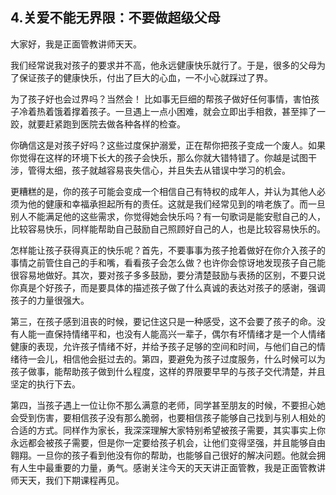 ## 4.关爱不能无界限：不要做超级父母
大家好，我是正面管教讲师天天。


我们经常说我对孩子的要求并不高，他永远健康快乐就行了。于是，很多的父母为了保证孩子的健康快乐，付出了巨大的心血，一不小心就踩过了界。


为了孩子好也会过界吗？当然会！ 比如事无巨细的帮孩子做好任何事情，害怕孩子冷着热着饿着撑着孩子。一旦遇上一点小困难，就会立即出手相救，甚至摔了一跤，就要赶紧跑到医院去做各种各样的检查。


你确信这是对孩子好吗？这些过度保护溺爱，正在帮你把孩子变成一个废人。如果你觉得在这样的环境下长大的孩子会快乐，那么你就大错特错了。你越是试图干涉，管得太细，孩子就越容易丧失信心，并且失去从错误中学习的机会。


更糟糕的是，你的孩子可能会变成一个相信自己有特权的成年人，并认为其他人必须为他的健康和幸福承担起所有的责任。这就是我们经常见到的啃老族了。而一旦别人不能满足他的这些需求，你觉得她会快乐吗？有一句歌词是能安慰自己的人，比较容易快乐，同样能帮助自己鼓励自己照顾好自己的人，也是比较容易快乐的。


怎样能让孩子获得真正的快乐呢？首先，不要事事为孩子抢着做好在你介入孩子的事情之前管住自己的手和嘴，看看孩子会怎么做？也许你会惊讶地发现孩子自己能很容易地做好。其次，要对孩子多多鼓励，要分清楚鼓励与表扬的区别，不要只说你真是个好孩子，而是要具体的描述孩子做了什么真诚的表达对孩子的感谢，强调孩子的力量很强大。


第三，在孩子感到沮丧的时候，要记住这只是一种感受，这不会要了孩子的命。没有人能一直保持情绪平和，也没有人能高兴一辈子，偶尔有坏情绪才是一个人情绪健康的表现，允许孩子情绪不好，并给予孩子足够的空间和时间，与他们自己的情绪待一会儿，相信他会挺过去的。第四，要避免为孩子过度服务，什么时候可以为孩子做事，能帮助孩子做到什么程度，这样的界限要早早的与孩子交代清楚，并且坚定的执行下去。


第四，当孩子遇上一位让你不那么满意的老师，同学甚至朋友的时候，不要担心她会受到伤害，要相信孩子没有那么脆弱，也要相信孩子能够自己找到与别人相处的合适的方式。同样作为家长，我深深理解大家特别希望被孩子需要，其实事实上你永远都会被孩子需要，但是你一定要给孩子机会，让他们变得坚强，并且能够自由翱翔。一旦你的孩子看到他没有你的帮助，也能够自己很好的解决问题。他就会拥有人生中最重要的力量，勇气。感谢关注今天的天天讲正面管教，我是正面管教讲师天天，我们下期课程再见。

